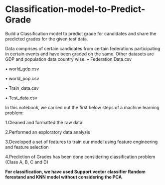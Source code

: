 # Classification-model-to-Predict-Grade
Build a Classification model to predict grade for candidates and share the predicted grades for the given test data.

Data comprises of certain candidates from certain federations participating in certain events and have been graded on the same. Other datasets are GDP and population data country wise.
•	Federation Data.csv

•	world_gdp.csv

•	world_pop.csv

•	Train_data.csv

•	Test_data.csv

In this notebook, we carried out the first below steps of a machine learning problem:

1.Cleaned and formatted the raw data

2.Performed an exploratory data analysis

3.Developed a set of features to train our model using feature engineering and feature selection

4.Prediction of Grades has been done considering classification problem (Class A, B, C and D)


**For classification, we have used Support vector classifier Random forestand and KNN model without considering the PCA**

